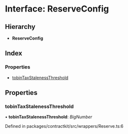 # Interface: ReserveConfig

## Hierarchy

* **ReserveConfig**

## Index

### Properties

* [tobinTaxStalenessThreshold](_wrappers_reserve_.reserveconfig.md#tobintaxstalenessthreshold)

## Properties

###  tobinTaxStalenessThreshold

• **tobinTaxStalenessThreshold**: *BigNumber*

Defined in packages/contractkit/src/wrappers/Reserve.ts:6
